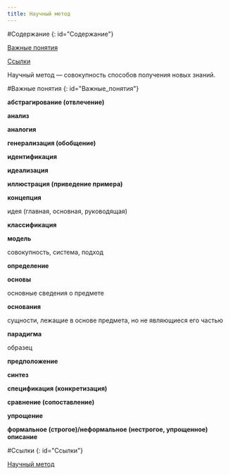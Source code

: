 ```yaml
---
title: Научный метод
---
```


#Содержание
{: id="Содержание"}

[Важные понятия](#Важные_понятия)

[Ссылки](#Ссылки)

Научный метод — совокупность способов получения новых знаний.

#Важные понятия
{: id="Важные_понятия"}

**абстрагирование (отвлечение)**

**анализ**

**аналогия**

**генерализация (обобщение)**

**идентификация**

**идеализация**

**иллюстрация (приведение примера)**

**концепция**

идея (главная, основная, руководящая)

**классификация**

**модель**

совокупность, система, подход

**определение**

**основы**

основные сведения о предмете

**основания**

сущности, лежащие в основе предмета, но не являющиеся его частью

**парадигма**

образец

**предположение**

**синтез**

**спецификация (конкретизация)**

**сравнение (сопоставление)**

**упрощение**

**формальное (строгое)/неформальное (нестрогое, упрощенное) описание**

#Ссылки
{: id="Ссылки"}

[Научный метод](https://ru.wikipedia.org/wiki/%D0%9D%D0%B0%D1%83%D1%87%D0%BD%D1%8B%D0%B9_%D0%BC%D0%B5%D1%82%D0%BE%D0%B4)
